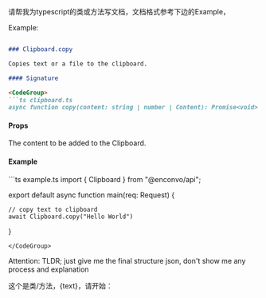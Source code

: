 
请帮我为typescript的类或方法写文档，文档格式参考下边的Example，

Example:

```markdown

### Clipboard.copy

Copies text or a file to the clipboard.

#### Signature

<CodeGroup>
```ts clipboard.ts 
async function copy(content: string | number | Content): Promise<void>
```
</CodeGroup>

#### Props
<ParamField body="content" type="string|integer|Content" required>
  The content to be added to the Clipboard.
</ParamField>


#### Example

<CodeGroup>
```ts example.ts 
import {  Clipboard } from "@enconvo/api";

export default async function main(req: Request) {

    // copy text to clipboard
    await Clipboard.copy("Hello World")

}
```
</CodeGroup>

```

Attention:
TLDR; just give me the final structure json, don't show me any process and explanation

这个是类/方法，{text}，请开始：
